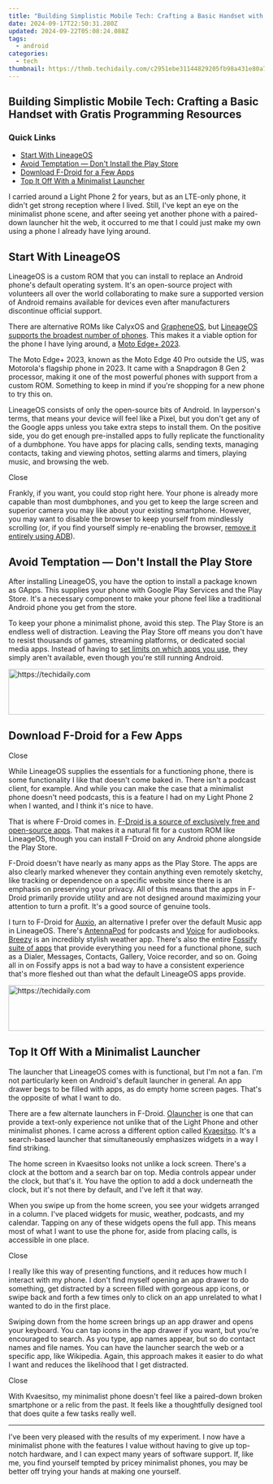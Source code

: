 ```yaml
---
title: "Building Simplistic Mobile Tech: Crafting a Basic Handset with Gratis Programming Resources"
date: 2024-09-17T22:50:31.280Z
updated: 2024-09-22T05:08:24.088Z
tags:
  - android
categories:
  - tech
thumbnail: https://thmb.techidaily.com/c2951ebe31144829205fb98a431e80a75ca2ddbe52aaeee27f66a87ef9a85b88.jpg
---
```


## Building Simplistic Mobile Tech: Crafting a Basic Handset with Gratis Programming Resources

### Quick Links

* [Start With LineageOS](https://fox-cloud.techidaily.com/in-search-of-perfection-the-top-10-live-streamers/)
* [Avoid Temptation — Don't Install the Play Store](https://tech-haven.techidaily.com/enhancing-your-love-quest-the-role-of-chatgpt-in-elevating-your-romantic-endeavors/)
* [Download F-Droid for a Few Apps](https://fox-cloud.techidaily.com/2024-approved-instantaneous-access-to-high-quality-passport-selfies-free-desktopweb-tool/)
* [Top It Off With a Minimalist Launcher](https://extra-lessons.techidaily.com/uninterrupted-cinematic-videos-smartphones-best-feature-optimal-stability/)

 I carried around a Light Phone 2 for years, but as an LTE-only phone, it didn't get strong reception where I lived. Still, I've kept an eye on the minimalist phone scene, and after seeing yet another phone with a paired-down launcher hit the web, it occurred to me that I could just make my own using a phone I already have lying around.

##  Start With LineageOS

 LineageOS is a custom ROM that you can install to replace an Android phone's default operating system. It's an open-source project with volunteers all over the world collaborating to make sure a supported version of Android remains available for devices even after manufacturers discontinue official support.

 There are alternative ROMs like CalyxOS and [GrapheneOS](https://extra-lessons.techidaily.com/new-achieving-muted-audibility-with-effortless-fading-in-lumafusion/), but [LineageOS supports the broadest number of phones](https://howto.techidaily.com/bricked-your-motorola-razr-40-ultra-heres-a-full-solution-drfone-by-drfone-fix-android-problems-fix-android-problems/). This makes it a viable option for the phone I have lying around, a [Moto Edge+ 2023](https://www.amazon.com/Motorola-Unlocked-MPCamera-Intersteller-161-16x74x8-59/dp/B0C2W7YYHM/?tag=hotoge-20&ascsubtag=UUhtgUeUpU2004252&asc%5Frefurl=https%3A%2F%2Fwww.howtogeek.com%2Fhow-i-made-a-minimalist-dumb-phone-with-free-software%2F&asc%5Fcampaign=Evergreen).

 The Moto Edge+ 2023, known as the Moto Edge 40 Pro outside the US, was Motorola's flagship phone in 2023\. It came with a Snapdragon 8 Gen 2 processor, making it one of the most powerful phones with support from a custom ROM. Something to keep in mind if you're shopping for a new phone to try this on.

 LineageOS consists of only the open-source bits of Android. In layperson's terms, that means your device will feel like a Pixel, but you don't get any of the Google apps unless you take extra steps to install them. On the positive side, you do get enough pre-installed apps to fully replicate the functionality of a dumbphone. You have apps for placing calls, sending texts, managing contacts, taking and viewing photos, setting alarms and timers, playing music, and browsing the web.

Close 

 Frankly, if you want, you could stop right here. Your phone is already more capable than most dumbphones, and you get to keep the large screen and superior camera you may like about your existing smartphone. However, you may want to disable the browser to keep yourself from mindlessly scrolling (or, if you find yourself simply re-enabling the browser, [remove it entirely using ADB](https://techtrends.techidaily.com/how-to-successfully-obtain-a-refund-for-your-purchased-games-on-steam/)). 

##  Avoid Temptation — Don't Install the Play Store

 After installing LineageOS, you have the option to install a package known as GApps. This supplies your phone with Google Play Services and the Play Store. It's a necessary component to make your phone feel like a traditional Android phone you get from the store.

 To keep your phone a minimalist phone, avoid this step. The Play Store is an endless well of distraction. Leaving the Play Store off means you don't have to resist thousands of games, streaming platforms, or dedicated social media apps. Instead of having to [set limits on which apps you use](https://eaxpv-info.techidaily.com/updated-how-to-increase-youtube-traffic-by-a-million-safely-done-for-2024/), they simply aren't available, even though you're still running Android.

<!-- affiliate ads begin -->
<a href="https://united.elfm.net/c/5597632/517826/4704" target="_top" id="517826">
  <img src="//a.impactradius-go.com/display-ad/4704-517826" border="0" alt="https://techidaily.com" width="728" height="90"/>
</a>
<img height="0" width="0" src="https://united.elfm.net/i/5597632/517826/4704" style="position:absolute;visibility:hidden;" border="0" />
<!-- affiliate ads end -->

##  Download F-Droid for a Few Apps

Close 

 While LineageOS supplies the essentials for a functioning phone, there is some functionality I like that doesn't come baked in. There isn't a podcast client, for example. And while you can make the case that a minimalist phone doesn't need podcasts, this is a feature I had on my Light Phone 2 when I wanted, and I think it's nice to have.

 That is where F-Droid comes in. [F-Droid is a source of exclusively free and open-source apps](https://desktop-recording.techidaily.com/new-2024-approved-lenovo-laptop-screen-logging-made-easy/). That makes it a natural fit for a custom ROM like LineageOS, though you can install F-Droid on any Android phone alongside the Play Store.

 F-Droid doesn't have nearly as many apps as the Play Store. The apps are also clearly marked whenever they contain anything even remotely sketchy, like tracking or dependence on a specific website since there is an emphasis on preserving your privacy. All of this means that the apps in F-Droid primarily provide utility and are not designed around maximizing your attention to turn a profit. It's a good source of genuine tools.

 I turn to F-Droid for [Auxio](https://f-droid.org/en/packages/org.oxycblt.auxio/), an alternative I prefer over the default Music app in LineageOS. There's [AntennaPod](https://f-droid.org/en/packages/de.danoeh.antennapod/) for podcasts and [Voice](https://f-droid.org/en/packages/de.ph1b.audiobook/) for audiobooks. [Breezy](https://f-droid.org/en/packages/org.breezyweather/) is an incredibly stylish weather app. There's also the entire [Fossify suite of apps](https://search.f-droid.org/?q=fossify&lang=en) that provide everything you need for a functional phone, such as a Dialer, Messages, Contacts, Gallery, Voice recorder, and so on. Going all in on Fossify apps is not a bad way to have a consistent experience that's more fleshed out than what the default LineageOS apps provide.

<!-- affiliate ads begin -->
<a href="https://appsumo.8odi.net/c/5597632/2105877/7443" target="_top" id="2105877">
  <img src="//a.impactradius-go.com/display-ad/7443-2105877" border="0" alt="https://techidaily.com" width="728" height="90"/>
</a>
<img height="0" width="0" src="https://appsumo.8odi.net/i/5597632/2105877/7443" style="position:absolute;visibility:hidden;" border="0" />
<!-- affiliate ads end -->

##  Top It Off With a Minimalist Launcher

 The launcher that LineageOS comes with is functional, but I'm not a fan. I'm not particularly keen on Android's default launcher in general. An app drawer begs to be filled with apps, as do empty home screen pages. That's the opposite of what I want to do.

 There are a few alternate launchers in F-Droid. [Olauncher](https://f-droid.org/packages/app.olauncher/) is one that can provide a text-only experience not unlike that of the Light Phone and other minimalist phones. I came across a different option called [Kvaesitso](https://f-droid.org/en/packages/de.mm20.launcher2.release/). It's a search-based launcher that simultaneously emphasizes widgets in a way I find striking.

 The home screen in Kvaesitso looks not unlike a lock screen. There's a clock at the bottom and a search bar on top. Media controls appear under the clock, but that's it. You have the option to add a dock underneath the clock, but it's not there by default, and I've left it that way.

 When you swipe up from the home screen, you see your widgets arranged in a column. I've placed widgets for music, weather, podcasts, and my calendar. Tapping on any of these widgets opens the full app. This means most of what I want to use the phone for, aside from placing calls, is accessible in one place.

Close 

 I really like this way of presenting functions, and it reduces how much I interact with my phone. I don't find myself opening an app drawer to do something, get distracted by a screen filled with gorgeous app icons, or swipe back and forth a few times only to click on an app unrelated to what I wanted to do in the first place.

 Swiping down from the home screen brings up an app drawer and opens your keyboard. You can tap icons in the app drawer if you want, but you're encouraged to search. As you type, app names appear, but so do contact names and file names. You can have the launcher search the web or a specific app, like Wikipedia. Again, this approach makes it easier to do what I want and reduces the likelihood that I get distracted.

Close 

 With Kvaesitso, my minimalist phone doesn't feel like a paired-down broken smartphone or a relic from the past. It feels like a thoughtfully designed tool that does quite a few tasks really well.

---

 I've been very pleased with the results of my experiment. I now have a minimalist phone with the features I value without having to give up top-notch hardware, and I can expect many years of software support. If, like me, you find yourself tempted by pricey minimalist phones, you may be better off trying your hands at making one yourself.

<ins class="adsbygoogle"
     style="display:block"
     data-ad-format="autorelaxed"
     data-ad-client="ca-pub-7571918770474297"
     data-ad-slot="1223367746"></ins>

<ins class="adsbygoogle"
     style="display:block"
     data-ad-client="ca-pub-7571918770474297"
     data-ad-slot="8358498916"
     data-ad-format="auto"
     data-full-width-responsive="true"></ins>



